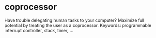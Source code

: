 # coprocessor
Have trouble delegating human tasks to your computer? Maximize full potential by treating the user as a coprocessor. Keywords: programmable interrupt controller, stack, timer, ...
